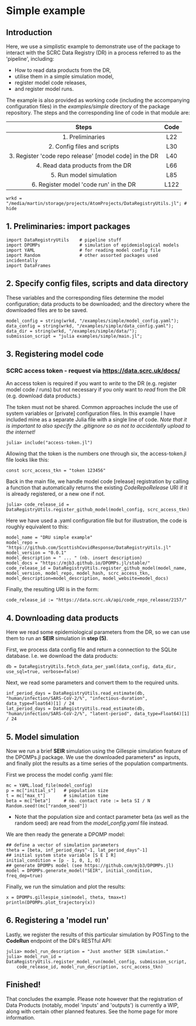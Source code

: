 # Simple example

##  Introduction
Here, we use a simplistic example to demonstrate use of the package to interact with the SCRC Data Registry (DR) in a process referred to as the 'pipeline', including:
- How to read data products from the DR,
- utilise them in a simple simulation model,
- register model code releases,
- and register model runs.

The example is also provided as working code (including the accompanying configuration files) in the *examples/simple* directory of the package repository. The steps and the corresponding line of code in that module are:

| Steps                                                     | Code  |
|:---------------------------------------------------------:|:-----:|
| 1. Preliminaries                                          | L22   |
| 2. Config files and scripts                               | L30   |
| 3. Register 'code repo release' [model code] in the DR    | L40   |
| 4. Read data products from the DR                         | L66   |
| 5. Run model simulation                                   | L85   |
| 6. Register model 'code run' in the DR                    | L122  |

```@repl 1
wrkd = "/media/martin/storage/projects/AtomProjects/DataRegistryUtils.jl"; # hide
```

## 1. Preliminaries: import packages

```@repl 1
import DataRegistryUtils    # pipeline stuff
import DPOMPs               # simulation of epidemiological models
import YAML                 # for reading model config file
import Random               # other assorted packages used incidentally
import DataFrames
```

## 2. Specify config files, scripts and data directory
These variables and the corresponding files determine the model configuration; data products to be downloaded; and the directory where the downloaded files are to be saved.

```@repl 1
model_config = string(wrkd, "/examples/simple/model_config.yaml");
data_config = string(wrkd, "/examples/simple/data_config.yaml");
data_dir = string(wrkd, "/examples/simple/data/");
submission_script = "julia examples/simple/main.jl";
```

## 3. Registering model code ###

### SCRC access token - request via https://data.scrc.uk/docs/
An access token is required if you want to *write* to the DR (e.g. register model code / runs) but not necessary if you only want to *read* from the DR (e.g. download data products.)

The token must not be shared. Common approaches include the use of system variables or [private] configuration files. In this example I have included mine as a separate Julia file with a single line of code. *Note that it is important to also specify the .gitignore so as not to accidentally upload to the internet!*

```
julia> include("access-token.jl")
```


Allowing that the token is the numbers one through six, the access-token.jl file looks like this:

```
const scrc_access_tkn = "token 123456"
```

Back in the main file, we handle model code [release] registration by calling a function that automatically returns the existing *CodeRepoRelease* URI if it is already registered, or a new one if not.

```
julia> code_release_id = DataRegistryUtils.register_github_model(model_config, scrc_access_tkn)
```

Here we have used a .yaml configuration file but for illustration, the code is roughly equivalent to this:

```
model_name = "DRU simple example"
model_repo = "https://github.com/ScottishCovidResponse/DataRegistryUtils.jl"
model_version = "0.0.1"
model_description = " ... " (nb. insert description)
model_docs = "https://mjb3.github.io/DPOMPs.jl/stable/"
code_release_id = DataRegistryUtils.register_github_model(model_name, model_version, model_repo, model_hash, scrc_access_tkn, model_description=model_description, model_website=model_docs)
```

Finally, the resulting URI is in the form:

```
code_release_id := "https://data.scrc.uk/api/code_repo_release/2157/"
```


## 4. Downloading data products
Here we read some epidemiological parameters from the DR, so we can use them to run an **SEIR** simulation in **step (5)**.

First, we process data config file and return a connection to the SQLite database. I.e. we download the data products:
```@repl 1
db = DataRegistryUtils.fetch_data_per_yaml(data_config, data_dir, use_sql=true, verbose=false)
```

Next, we read some parameters and convert them to the required units.

```@repl 1
inf_period_days = DataRegistryUtils.read_estimate(db, "human/infection/SARS-CoV-2/%", "infectious-duration", data_type=Float64)[1] / 24
lat_period_days = DataRegistryUtils.read_estimate(db, "human/infection/SARS-CoV-2/%", "latent-period", data_type=Float64)[1] / 24
```

## 5. Model simulation
Now we run a brief **SEIR** simulation using the Gillespie simulation feature of the DPOMPs.jl package. We use the downloaded parameters* as inputs, and finally plot the results as a time series of the population compartments.

First we process the model config .yaml file:

```@repl 1
mc = YAML.load_file(model_config)
p = mc["initial_s"]   # population size
t = mc["max_t"]       # simulation time
beta = mc["beta"]     # nb. contact rate := beta SI / N
Random.seed!(mc["random_seed"])
```

* Note that the population size and contact parameter beta (as well as the random seed) are read from the *model_config.yaml* file instead.

We are then ready the generate a DPOMP model:

```@repl 1
## define a vector of simulation parameters
theta = [beta, inf_period_days^-1, lat_period_days^-1]
## initial system state variable [S E I R]
initial_condition = [p - 1, 0, 1, 0]
## generate DPOMPs model (see https://github.com/mjb3/DPOMPs.jl)
model = DPOMPs.generate_model("SEIR", initial_condition, freq_dep=true)
```

Finally, we run the simulation and plot the results:

```@repl 1
x = DPOMPs.gillespie_sim(model, theta, tmax=t)
println(DPOMPs.plot_trajectory(x))
```

## 6. Registering a 'model run'
Lastly, we register the results of this particular simulation by POSTing to the **CodeRun** endpoint of the DR's RESTful API:

```
julia> model_run_description = "Just another SEIR simulation."
julia> model_run_id = DataRegistryUtils.register_model_run(model_config, submission_script,
    code_release_id, model_run_description, scrc_access_tkn)
```

## Finished!

That concludes the example. Please note however that the registration of Data Products (notably, model 'inputs' and 'outputs') is currently a WIP, along with certain other planned features. See the home page for more information.
